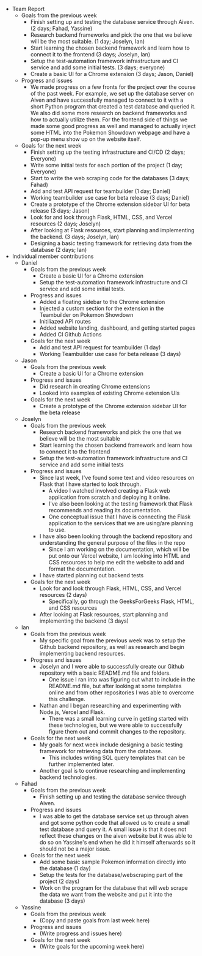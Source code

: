 * Team Report
    * Goals from the previous week
        * Finish setting up and testing the database service through Aiven. (2 days; Fahad, Yassine)
        * Research backend frameworks and pick the one that we believe will be the most suitable. (1 day; Joselyn, Ian)
        * Start learning the chosen backend framework and learn how to connect it to the frontend (3 days; Joselyn, Ian)
        * Setup the test-automation framework infrastructure and CI service and add some initial tests. (3 days; everyone)
        * Create a basic UI for a Chrome extension (3 days; Jason, Daniel)
    * Progress and issues
        * We made progress on a few fronts for the project over the course of the past week. For example, we set up the database server on Aiven and have successfully managed to connect to it with a short Python program that created a test database and queried it. We also did some more research on backend frameworks and how to actually utilize them. For the frontend side of things we made some good progress as well and managed to actually inject some HTML into the Pokemon Showdown webpage and have a pop-up menu show up on the website itself.
    * Goals for the next week
        * Finish setting up the testing infrastructure and CI/CD (2 days; Everyone)
        * Write some initial tests for each portion of the project (1 day; Everyone)
        * Start to write the web scraping code for the databases (3 days; Fahad)
        * Add and test API request for teambuilder (1 day; Daniel)
        * Working teambuilder use case for beta release (3 days; Daniel)
        * Create a prototype of the Chrome extension sidebar UI for beta release (3 days; Jason)
        * Look for and look through Flask, HTML, CSS, and Vercel resources (2 days; Joselyn)
        * After looking at Flask resources, start planning and implementing the backend. (3 days; Joselyn, Ian)
        * Designing a basic testing framework for retrieving data from the database (2 days; Ian)
* Individual member contributions
    * Daniel
        * Goals from the previous week
            * Create a basic UI for a Chrome extension
            * Setup the test-automation framework infrastructure and CI service and add some initial tests.
        * Progress and issues
            * Added a floating sidebar to the Chrome extension
            * Injected a custom section for the extension in the Teambuilder on Pokemon Showdown
            * Initiliazed API routes
            * Added website landing, dashboard, and getting started pages
            * Added CI Github Actions
        * Goals for the next week
            * Add and test API request for teambuilder (1 day)
            * Working Teambuilder use case for beta release (3 days)
    * Jason
        * Goals from the previous week
            * Create a basic UI for a Chrome extension
        * Progress and issues
            * Did research in creating Chrome extensions
            * Looked into examples of existing Chrome extension UIs
        * Goals for the next week
            * Create a prototype of the Chrome extension sidebar UI for the beta release
    * Joselyn
        * Goals from the previous week
            * Research backend frameworks and pick the one that we believe will be the most suitable
            * Start learning the chosen backend framework and learn how to connect it to the frontend
            * Setup the test-automation framework infrastructure and CI service and add some initial tests
        * Progress and issues
            * Since last week, I've found some text and video resources on Flask that I have started to look through.
                * A video I watched involved creating a Flask web application from scratch and deploying it online.
                * I've also been looking at the testing framework that Flask recommends and reading its documentation.
                * One conceptual issue that I have is connecting the Flask application to the services that we are using/are planning to use.
            *  I have also been looking through the backend repository and understanding the general purpose of the files in the repo
                * Since I am working on the documentation, which will be put onto our Vercel website, I am looking into HTML and CSS resources to help me edit the website to add and format the documentation. 
            *  I have started planning out backend tests
        * Goals for the next week
            * Look for and look through Flask, HTML, CSS, and Vercel resources (2 days)
                * Specifically, go through the GeeksForGeeks Flask, HTML, and CSS resources
            * After looking at Flask resources, start planning and implementing the backend (3 days)
    * Ian
        * Goals from the previous week
            * My specific goal from the previous week was to setup the Github backend repository, as well as research and begin implementing backend resources.
        * Progress and issues
            * Joselyn and I were able to successfully create our Github repository with a basic README.md file and folders.
               * One issue I ran into was figuring out what to include in the README.md file, but after looking at some templates online and from other repositories I was able to overcome this challenge.
            * Nathan and I began researching and experimenting with Node.js, Vercel and Flask.
               * There was a small learning curve in getting started with these technologies, but we were able to successfully figure them out and commit changes to the repository.
        * Goals for the next week
            * My goals for next week include designing a basic testing framework for retrieving data from the database.
               * This includes writing SQL query templates that can be further implemented later.
            * Another goal is to continue researching and implementing backend technologies.
    * Fahad
        * Goals from the previous week
            * Finish setting up and testing the database service through Aiven.
        * Progress and issues
            * I was able to get the database service set up through aiven and got some python code that allowed us to create a small test database and query it. A small issue is that it does not reflect these changes on the aiven website but it was able to do so on Yassine's end when he did it himself afterwards so it should not be a major issue.
        * Goals for the next week
            * Add some basic sample Pokemon information directly into the database (1 day)
            * Setup the tests for the database/webscraping part of the project (2 days)
            * Work on the program for the database that will web scrape the data we want from the website and put it into the database (3 days)
    * Yassine
        * Goals from the previous week
            * (Copy and paste goals from last week here)
        * Progress and issues
            * (Write progress and issues here)
        * Goals for the next week
            * (Write goals for the upcoming week here)

